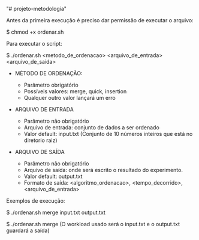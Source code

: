 "# projeto-metodologia" 

Antes da primeira execução é preciso dar permissão de executar o arquivo:

$ chmod +x ordenar.sh

Para executar o script:

$ ./ordenar.sh <metodo_de_ordenacao> <arquivo_de_entrada> <arquivo_de_saida>


- MÉTODO DE ORDENAÇÃO:
  - Parâmetro obrigatório
  - Possíveis valores: merge, quick, insertion
  - Qualquer outro valor lançará um erro


- ARQUIVO DE ENTRADA
  - Parâmetro não obrigatório
  - Arquivo de entrada: conjunto de dados a ser ordenado
  - Valor default: input.txt (Conjunto de 10 números inteiros que está no diretorio raiz)

- ARQUIVO DE SAÍDA
  - Parâmetro não obrigatório
  - Arquivo de saída: onde será escrito o resultado do experimento.
  - Valor default: output.txt
  - Formato de saída: <algoritmo_ordenacao>, <tempo_decorrido>, <arquivo_de_entrada>


Exemplos de execução:

$ ./ordenar.sh merge input.txt output.txt

$ ./ordenar.sh merge
(O workload usado será o input.txt e o output.txt guardará a saída)

